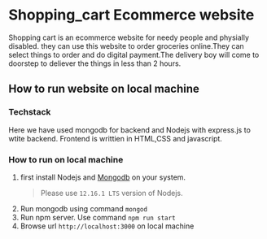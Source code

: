 # Shopping_cart Ecommerce website

Shopping cart is an ecommerce website for needy people and physially  disabled. they can use this website to order groceries online.They can select things to order and do digital payment.The delivery boy will come to doorstep to deliever the things in  less than 2 hours.

## How to run website on local machine

### Techstack
Here we have used mongodb for backend and Nodejs with express.js to wtite backend. Frontend is writtien in HTML,CSS and javascript.

### How to run on local machine
1. first install Nodejs and [Mongodb]([https://www.mongodb.com/](https://www.mongodb.com/)) on your system.
   > Please use `12.16.1 LTS` version of Nodejs.
2. Run mongodb using command `mongod`
3. Run npm server. Use command `npm run start`
4. Browse url `http://localhost:3000` on local machine
